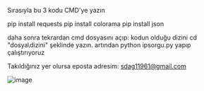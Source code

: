 Sırasıyla bu 3 kodu CMD'ye yazın

pip install requests
pip install colorama
pip install json


daha sonra tekrardan cmd dosyasını açıp:
kodun olduğu dizini cd "dosya\dizini" şeklinde yazın.
artından python ipsorgu.py yapıp çalıştırıyoruz

Takıldığınız yer olursa eposta adresim: sdag11961@gmail.com


![image](https://github.com/user-attachments/assets/15ea00e9-c9dc-4737-8f03-67fb7298392d)
